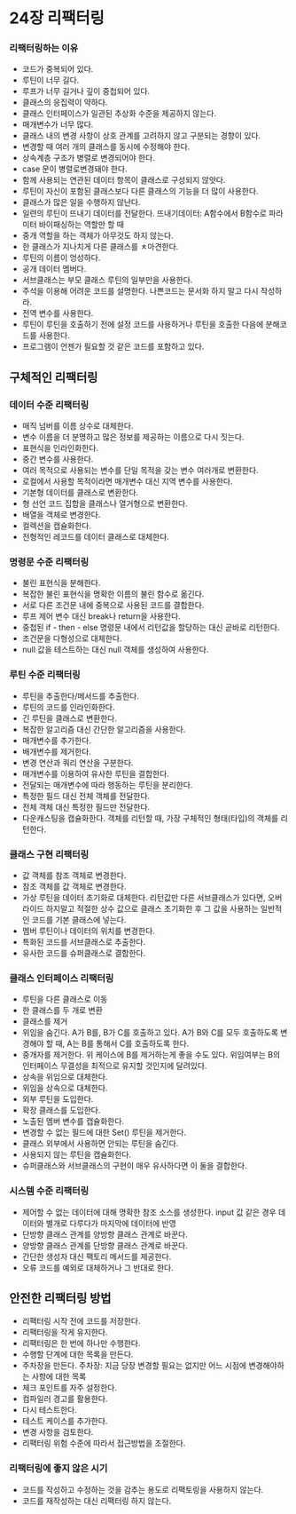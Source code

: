 # 24장 리팩터링

### 리팩터링하는 이유
- 코드가 중복되어 있다.
- 루틴이 너무 길다.
- 루프가 너무 길거나 깊이 중첩되어 있다.
- 클래스의 응집력이 약하다.
- 클래스 인터페이스가 일관된 추상화 수준을 제공하지 않는다.
- 매개변수가 너무 많다.
- 클래스 내의 변경 사항이 상호 관계를 고려하지 않고 구분되는 경향이 있다.
- 변경할 때 여러 개의 클래스를 동시에 수정해야 한다.
- 상속계층 구조가 병렬로 변경되어야 한다.
- case 문이 병렬로변경돼야 한다.
- 함께 사용되는 연관된 데이터 항목이 클래스로 구성되지 않앗다.
- 루틴이 자신이 포함된 클래스보다 다른 클래스의 기능을 더 많이 사용한다.
- 클래스가 많은 일을 수행하지 않난다.
- 일련의 루틴이 뜨내기 데이터를 전달한다. 
뜨내기데이터: A함수에서 B함수로 파라미터 바이패싱하는 역할만 할 때
- 중개 역할을 하는 객체가 아무것도 하지 않는다.
- 한 클래스가 지나치게 다른 클래스를 ㅊ마견한다.
- 루틴의 이름이 엉성하다.
- 공개 데이터 멤버다.
- 서브클래스는 부모 클래스 루틴의 일부만을 사용한다.
- 주석을 이용해 어려운 코드를 설명한다.
나쁜코드는 문서화 하지 말고 다시 작성하라.
- 전역 변수를 사용한다.
- 루틴이 루틴을 호출하기 전에 설정 코드를 사용하거나 루틴을 호출한 다음에 분해코드를 사용한다.
- 프로그램이 언젠가 필요할 것 같은 코드를 포함하고 있다.

## 구체적인 리팩터링
### 데이터 수준 리팩터링
- 매직 넘버를 이름 상수로 대체한다.
- 변수 이름을 더 분명하고 많은 정보를 제공하는 이름으로 다시 짓는다.
- 표현식을 인라인화한다.
- 중간 변수를 사용한다.
- 여러 목적으로 사용되는 변수를 단일 목적을 갖는 변수 여러개로 변환한다.
- 로컬에서 사용할 목적이라면 매개변수 대신 지역 변수를 사용한다.
- 기본형 데이터를 클래스로 변환한다.
- 형 선언 코드 집합을 클래스나 열거형으로 변환한다.
- 배열을 객체로 변경한다.
- 컬렉션을 캡슐화한다.
- 전형적인 레코드를 데이터 클래스로 대체한다.

### 명령문 수준 리팩터링
- 불린 표현식을 분해한다.
- 복잡한 불린 표현식을 명확한 이름의 불린 함수로 옮긴다.
- 서로 다른 조건문 내에 중복으로 사용된 코드를 결합한다.
- 루프 제어 변수 대신 break나 return을 사용한다.
- 중첩된 if - then - else 명령문 내에서 리턴값을 할당하는 대신 곧바로 리턴한다.
- 조건문을 다형성으로 대체한다.
- null 값을 테스트하는 대신 null 객체를 생성하여 사용한다.

### 루틴 수준 리팩터링
- 루틴을 추출한다/메서드를 추출한다.
- 루틴의 코드를 인라인화한다.
- 긴 루틴을 클래스로 변환한다.
- 복잡한 알고리즘 대신 간단한 알고리즘을 사용한다.
- 매개변수를 추가한다.
- 배개변수를 제거한다.
- 변경 연산과 쿼리 연산을 구분한다.
- 매개변수를 이용하여 유사한 루틴을 결합한다.
- 전달되는 매개변수에 따라 행동하는 루틴을 분리한다.
- 특정한 필드 대신 전체 객체를 전달한다.
- 전체 객체 대신 특정한 필드만 전달한다.
- 다운캐스팅을 캡슐화한다.
객체를 리턴할 때, 가장 구체적인 형태(타입)의 객체를 리턴한다.

### 클래스 구현 리팩터링
- 값 객체를 참조 객체로 변경한다.
- 참조 객체를 값 객체로 변경한다.
- 가상 루틴을 데이터 초기화로 대체한다.
리턴값만 다른 서브클래스가 있다면, 오버라이드 하지말고 적절한 상수 값으로 클래스 초기화한 후 그 값을 사용하는 일반적인 코드를 기본 클래스에 넣는다.
- 멤버 루틴이나 데이터의 위치를 변경한다.
- 특화된 코드를 서브클래스로 추출한다.
- 유사한 코드를 슈퍼클래스로 결합한다.

### 클래스 인터페이스 리팩터링
- 루틴을 다른 클래스로 이동
- 한 클래스를 두 개로 변환
- 클래스를 제거
- 위임을 숨긴다.
A가 B를, B가 C를 호출하고 있다. A가 B와 C를 모두 호출하도록 변경해야 할 때, A는 B를 통해서 C를 호출하도록 한다.
- 중개자를 제거한다.
위 케이스에 B를 제거하는게 좋을 수도 있다. 위임여부는 B의 인터페이스 무결성을 최적으로 유지할 것인지에 달려있다.
- 상속을 위임으로 대체한다.
- 위임을 상속으로 대체한다.
- 외부 루틴을 도입한다.
- 확장 클래스를 도입한다.
- 노출된 멤버 변수를 캡슐화한다.
- 변경할 수 없는 필드에 대한 Set() 루틴을 제거한다.
- 클래스 외부에서 사용하면 안되는 루틴을 숨긴다.
- 사용되지 않는 루틴을 캡슐화한다.
- 슈퍼클래스와 서브클래스의 구현이 매우 유사하다면 이 둘을 결합한다.

### 시스템 수준 리팩터링
- 제어할 수 없는 데이터에 대해 명확한 참조 소스를 생성한다.
input 값 같은 경우 데이터와 별개로 다루다가 마지막에 데이터에 반영
- 단방향 클래스 관계를 양방향 클래스 관계로 바꾼다.
- 양방향 클래스 관계를 단방향 클래스 관계로 바꾼다.
- 간단한 생성자 대신 팩토리 메서드를 제공한다.
- 오류 코드를 예외로 대체하거나 그 반대로 한다.

## 안전한 리팩터링 방법
- 리팩터링 시작 전에 코드를 저장한다.
- 리팩터링을 작게 유지한다.
- 리팩터링은 한 번에 하나만 수행한다.
- 수행할 단계에 대한 목록을 만든다.
- 주차장을 만든다.
주차장: 지금 당장 변경할 필요는 없지만 어느 시점에 변경해야하는 사항에 대한 목록
- 체크 포인트를 자주 설정한다.
- 컴파일러 경고를 활용한다.
- 다시 테스트한다.
- 테스트 케이스를 추가한다.
- 변경 사항을 검토한다.
- 리팩터링 위험 수준에 따라서 접근방법을 조절한다.

### 리팩터링에 좋지 않은 시기
- 코드를 작성하고 수정하는 것을 감추는 용도로 리팩토링을 사용하지 않는다.
- 코드를 재작성하는 대신 리팩터링 하지 않는다.
